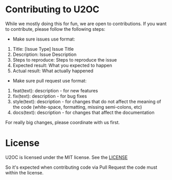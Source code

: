 # Contributing to U2OC
While we mostly doing this for fun, we are open to contributions. If you want to contribute, please follow the following steps:

* Make sure issues use format:
1. Title: [Issue Type] Issue Title
2. Description: Issue Description
3. Steps to reproduce: Steps to reproduce the issue
4. Expected result: What you expected to happen
5. Actual result: What actually happened

* Make sure pull request use format:
1. feat(text): description - for new features
2. fix(text): description - for bug fixes
3. style(text): description - for changes that do not affect the meaning of the code (white-space, formatting, missing semi-colons, etc)
4. docs(text): description - for changes that affect the documentation

For really big changes, please coordinate with us first.

# License
U2OC is licensed under the MIT license. See the [LICENSE](https://opensource.org/license/mit/)

So it's expected when contributing code via Pull Request the code must within the license.